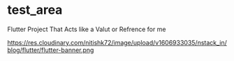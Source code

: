 # test_area

Flutter Project That Acts like a Valut or Refrence for me
<br>

https://res.cloudinary.com/nitishk72/image/upload/v1606933035/nstack_in/blog/flutter/flutter-banner.png

